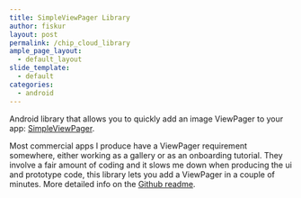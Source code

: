 ```yaml
---
title: SimpleViewPager Library
author: fiskur
layout: post
permalink: /chip_cloud_library
ample_page_layout:
  - default_layout
slide_template:
  - default
categories:
  - android
---
```

Android library that allows you to quickly add an image ViewPager to your app: [SimpleViewPager](https://github.com/fiskurgit/SimpleViewPager).  

Most commercial apps I produce have a ViewPager requirement somewhere, either working as a gallery or as an onboarding tutorial. They involve a fair amount of coding and it slows me down when producing the ui and prototype code, this library lets you add a ViewPager in a couple of minutes. More detailed info on the [Github readme](https://github.com/fiskurgit/SimpleViewPager).
